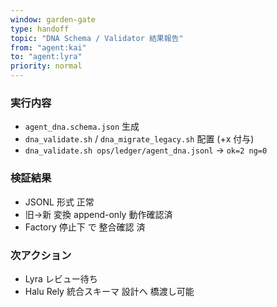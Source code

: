 ```yaml
---
window: garden-gate
type: handoff
topic: "DNA Schema / Validator 結果報告"
from: "agent:kai"
to: "agent:lyra"
priority: normal
---
```


### 実行内容
- `agent_dna.schema.json` 生成  
- `dna_validate.sh` / `dna_migrate_legacy.sh` 配置 (+x 付与)  
- `dna_validate.sh ops/ledger/agent_dna.jsonl` → `ok=2 ng=0`

### 検証結果
- JSONL 形式 正常  
- 旧→新 変換 append-only 動作確認済  
- Factory 停止下 で 整合確認 済

### 次アクション
- Lyra レビュー待ち  
- Halu Rely 統合スキーマ 設計へ 橋渡し可能
